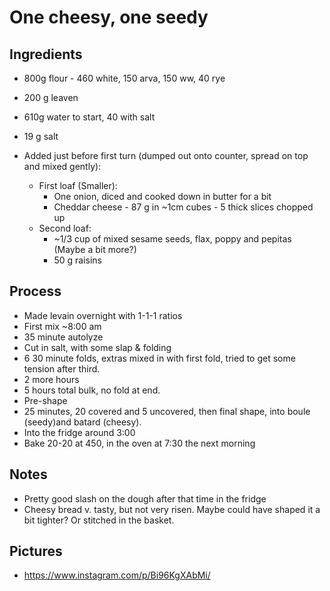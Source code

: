 # One cheesy, one seedy

## Ingredients
- 800g flour - 460 white, 150 arva, 150 ww, 40 rye
- 200 g leaven
- 610g water to start, 40 with salt
- 19 g salt

- Added just before first turn (dumped out onto counter, spread on top and mixed gently):
    + First loaf (Smaller):
        * One onion, diced and cooked down in butter for a bit
        * Cheddar cheese - 87 g in ~1cm cubes - 5 thick slices chopped up
    + Second loaf:
        * ~1/3 cup of mixed sesame seeds, flax, poppy and pepitas (Maybe a bit more?)
        * 50 g raisins

## Process
- Made levain overnight with 1-1-1 ratios
- First mix ~8:00 am
- 35 minute autolyze
- Cut in salt, with some slap & folding
- 6 30 minute folds, extras mixed in with first fold, tried to get some tension after third.
- 2 more hours
- 5 hours total bulk, no fold at end.
- Pre-shape
- 25 minutes, 20 covered and 5 uncovered, then final shape, into boule (seedy)and batard (cheesy).
- Into the fridge around 3:00
- Bake 20-20 at 450, in the oven at 7:30 the next morning

## Notes
- Pretty good slash on the dough after that time in the fridge
- Cheesy bread v. tasty, but not very risen.  Maybe could have shaped it a bit tighter?  Or stitched in the basket.

## Pictures
- https://www.instagram.com/p/Bi96KgXAbMi/